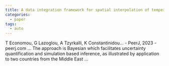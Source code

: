 ```yaml
---
title: A data integration framework for spatial interpolation of temperature observations using climate model data
categories:
  - paper
tags:
  - auto
---
```

T Economou, G Lazoglou, A Tzyrkalli, K Constantinidou… - PeerJ, 2023 - peerj.com
… The approach is Bayesian which facilitates uncertainty quantification and simulation based inference, as illustrated by application to two countries from the Middle East …
